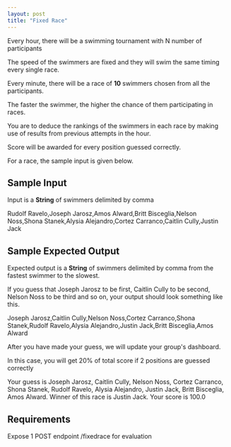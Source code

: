 ```yaml
---
layout: post
title: "Fixed Race"
---
```


Every hour, there will be a swimming tournament with N number of participants

The speed of the swimmers are fixed and they will swim the same timing every single race.

Every minute, there will be a race of **10** swimmers chosen from all the participants.

The faster the swimmer, the higher the chance of them participating in races.

You are to deduce the rankings of the swimmers in each race by making use of results from previous attempts in the hour.

Score will be awarded for every position guessed correctly.

For a race, the sample input is given below.

## Sample Input

Input is a **String** of swimmers delimited by comma

Rudolf Ravelo,Joseph Jarosz,Amos Alward,Britt Bisceglia,Nelson Noss,Shona Stanek,Alysia Alejandro,Cortez Carranco,Caitlin Cully,Justin Jack

## Sample Expected Output

Expected output is a **String** of swimmers delimited by comma from the fastest swimmer to the slowest.

If you guess that Joseph Jarosz to be first, Caitlin Cully to be second, Nelson Noss to be third and so on, your output should look something like this.

Joseph Jarosz,Caitlin Cully,Nelson Noss,Cortez Carranco,Shona Stanek,Rudolf Ravelo,Alysia Alejandro,Justin Jack,Britt Bisceglia,Amos Alward

After you have made your guess, we will update your group's dashboard.

In this case, you will get 20% of total score if 2 positions are guessed correctly

Your guess is Joseph Jarosz, Caitlin Cully, Nelson Noss, Cortez Carranco, Shona Stanek, Rudolf Ravelo, Alysia Alejandro, Justin Jack, Britt Bisceglia, Amos Alward. Winner of this race is Justin Jack. Your score is 100.0

## Requirements

Expose 1 POST endpoint /fixedrace for evaluation
